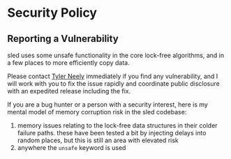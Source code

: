 # Security Policy

## Reporting a Vulnerability

sled uses some unsafe functionality in the core lock-free algorithms, and in a few places to more efficiently copy data.

Please contact [Tyler Neely](mailto:t@jujit.su?subject=sled%20security%20issue) immediately if you find any vulnerability, and I will work with you to fix the issue rapidly and coordinate public disclosure with an expedited release including the fix.

If you are a bug hunter or a person with a security interest, here is my mental model of memory corruption risk in the sled codebase:

1. memory issues relating to the lock-free data structures in their colder failure paths. these have been tested a bit by injecting delays into random places, but this is still an area with elevated risk
1. anywhere the `unsafe` keyword is used
